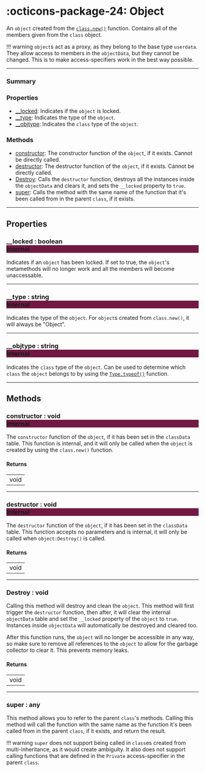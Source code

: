 <h1 class="api-header" markdown>
    <span class="api-icon" markdown>:octicons-package-24:</span>
    <span class="api-title">Object</span>
</h1>

An `object` created from the [`class.new()`](class.md#new-object) function. Contains all of the members given from the `class` object.

!!! warning
    `object`s act as a proxy, as they belong to the base type `userdata`. They allow access to members in the `objectData`, but they cannot be changed. This is to make access-specifiers work in the best way possible.

----------------------

<!------------------------- SUMMARY -------------------------!-->

<div class="api-summary-list">
    <h3 class="api-summary-list-h3">Summary</h3>
    <div class="api-summary-section">
        <h3 class="api-summary-section-h3">Properties</h3>
        <div class="api-summary-section-list">
            <ul>
                <li><a href="#__locked-boolean-internal">__locked</a>: Indicates if the <code>object</code> is locked.</li>
                <li><a href="#__type-string-internal">__type</a>: Indicates the type of the <code>object</code>.</li>
                <li><a href="#__objtype-string-internal">__objtype</a>: Indicates the <code>class</code> type of the <code>object</code>.</li>
            </ul>
        </div>
    </div>
    <div class="api-summary-section-bottom">
        <h3 class="api-summary-section-h3">Methods</h3>
        <div class="api-summary-section-list">
            <ul>
                <li><a href="#constructor-void-internal">constructor</a>: The constructor function of the <code>object</code>, if it exists. Cannot be directly called.</li>
                <li><a href="#destructor-void-internal">destructor</a>: The destructor function of the <code>object</code>, if it exists. Cannot be directly called.</li>
                <li><a href="#destroy-void">Destroy</a>: Calls the <code>destructor</code> function, destroys all the instances inside the <code>objectData</code> and clears it, and sets the <code>__locked</code> property to <code>true</code>.</li>
                <li><a href="#super-any">super</a>: Calls the method with the same name of the function that it's been called from in the parent <code>class</code>, if it exists.</li>
            </ul>
        </div>
    </div>
</div>

----------------------

<!------------------------- MAIN -------------------------!-->

## Properties

<h3 markdown>
	__locked
	<span class="api-property-type">
		: boolean
	</span>
    <div class="apiReferenceAccessBox" style="background-color: rgb(113, 25, 66); float: none">Internal</div>
</h3>

Indicates if an `object` has been locked. If set to true, the `object`'s metamethods will no longer work and all the members will become unaccessable. 

----------------------

<h3 markdown>
	__type
	<span class="api-property-type">
		: string
	</span>
    <div class="apiReferenceAccessBox" style="background-color: rgb(113, 25, 66); float: none">Internal</div>
</h3>

Indicates the type of the `object`. For `object`s created from `class.new()`, it will always be "Object".

----------------------

<h3 markdown>
	__objtype
	<span class="api-property-type">
		: string
	</span>
    <div class="apiReferenceAccessBox" style="background-color: rgb(113, 25, 66); float: none">Internal</div>
</h3>

Indicates the `class` type of the `object`. Can be used to determine which `class` the `object` belongs to by using the [`Type.typeof()`](../classFunctions/type/typeof.md) function.

----------------------

## Methods

<h3 markdown>
	constructor
	<span class="api-property-type">
		: void
	</span>
    <div class="apiReferenceAccessBox" style="background-color: rgb(113, 25, 66); float: none">Internal</div>
</h3>

The `constructor` function of the `object`, if it has been set in the `classData` table. This function is internal, and it will only be called when the `object` is created by using the `class.new()` function.

#### Returns
<span markdown>
    <div class="md-typeset__table">
        <table>
            <tbody>
                <tr>
                    <td class="api-return-box">void</td>
                </tr>
            </tbody>
        </table>
    </div>
</span>

----------------------

<h3 markdown>
	destructor
	<span class="api-property-type">
		: void
	</span>
    <div class="apiReferenceAccessBox" style="background-color: rgb(113, 25, 66); float: none">Internal</div>
</h3>

The `destructor` function of the `object`, if it has been set in the `classData` table. This function accepts no parameters and is internal, it will only be called when `object:Destroy()` is called. 

#### Returns
<span markdown>
    <div class="md-typeset__table">
        <table>
            <tbody>
                <tr>
                    <td class="api-return-box">void</td>
                </tr>
            </tbody>
        </table>
    </div>
</span>

----------------------

<h3 markdown>
	Destroy
	<span class="api-property-type">
		: void
	</span>
</h3>

Calling this method will destroy and clean the `object`. This method will first trigger the `destructor` function, then after, it will clear the internal `objectData` table and set the `__locked` property of the `object` to `true`. Instances inside `objectData` will automatically be destroyed and cleared too.

After this function runs, the `object` will no longer be accessible in any way, so make sure to remove all references to the `object` to allow for the garbage collector to clear it. This prevents memory leaks.

#### Returns
<span markdown>
    <div class="md-typeset__table">
        <table>
            <tbody>
                <tr>
                    <td class="api-return-box">void</td>
                </tr>
            </tbody>
        </table>
    </div>
</span>

----------------------

<h3 markdown>
	super
	<span class="api-property-type">
		: any
	</span>
</h3>

This method allows you to refer to the parent `class`'s methods. Calling this method will call the function with the same name as the function it's been called from in the parent `class`, if it exists, and return the result.

!!! warning
    `super` does not support being called in `class`es created from multi-inheritance, as it would create ambiguity. It also does not support calling functions that are defined in the `Private` access-specifier in the parent `class`.